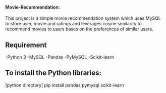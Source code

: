 #### Movie-Recommendation:
This project is a simple movie recommendation system which uses MySQL to store user, movie and ratings and leverages cosine similarity to recommend movies to users bases on the preferences of similar users.

## Requirement
-Python 3
-MySQL
-Pandas
-PyMySQL
-Scikit-learn

## To install the Python libraries: 
[python directory] pip install pandas pymysql scikit-learn

